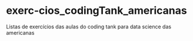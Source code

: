 # exerc-cios_codingTank_americanas
Listas de exercícios das aulas do coding tank para data science das americanas
